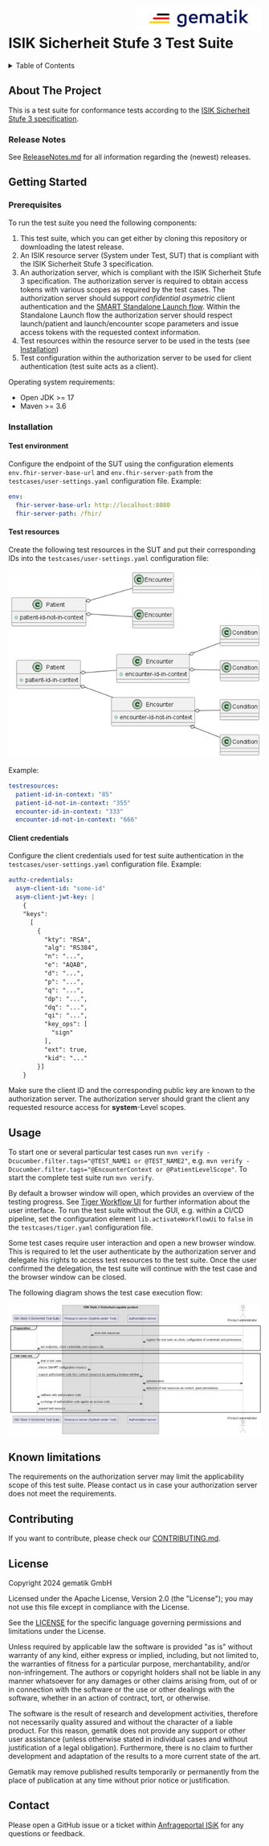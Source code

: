 <img align="right" width="250" height="47" src="docs/img/gematik_logo.png"/> <br/> 

# ISIK Sicherheit Stufe 3 Test Suite

<details>
  <summary>Table of Contents</summary>
  <ol>
    <li>
      <a href="#about-the-project">About The Project</a>
       <ul>
        <li><a href="#release-notes">Release Notes</a></li>
      </ul>
	</li>
    <li>
      <a href="#getting-started">Getting Started</a>
      <ul>
        <li><a href="#prerequisites">Prerequisites</a></li>
        <li><a href="#installation">Installation</a></li>
      </ul>
    </li>
    <li><a href="#usage">Usage</a></li>
    <li><a href="#contributing">Contributing</a></li>
    <li><a href="#license">License</a></li>
    <li><a href="#contact">Contact</a></li>
  </ol>
</details>

## About The Project
This is a test suite for conformance tests according to the [ISIK Sicherheit Stufe 3 specification](https://simplifier.net/guide/isik-sicherheit-v3?version=current).

### Release Notes
See [ReleaseNotes.md](./ReleaseNotes.md) for all information regarding the (newest) releases.

## Getting Started

### Prerequisites

To run the test suite you need the following components:

1. This test suite, which you can get either by cloning this repository or downloading the latest release.
2. An ISIK resource server (System under Test, SUT) that is compliant with the ISIK Sicherheit Stufe 3 specification.
3. An authorization server, which is compliant with the ISIK Sicherheit Stufe 3 specification. The authorization server is required to obtain access tokens with various scopes as required by the test cases. The authorization server should support _confidential asymetric_ client authentication and the [SMART Standalone Launch flow](https://build.fhir.org/ig/HL7/smart-app-launch/app-launch.html#step-2-launch-standalone). Within the Standalone Launch flow the authorization server should respect launch/patient and launch/encounter scope parameters and issue access tokens with the requested context information.
4. Test resources within the resource server to be used in the tests (see [Installation](#installation)) 
5. Test configuration within the authorization server to be used for client authentication (test suite acts as a client).

Operating system requirements:

- Open JDK >= 17
- Maven >= 3.6

### Installation

#### Test environment
Configure the endpoint of the SUT using the configuration elements `env.fhir-server-base-url` and `env.fhir-server-path` from the `testcases/user-settings.yaml` configuration file. Example:

```yaml
env:
  fhir-server-base-url: http://localhost:8080
  fhir-server-path: /fhir/
```

#### Test resources
Create the following test resources in the SUT and put their corresponding IDs into the `testcases/user-settings.yaml` configuration file:

![Test resources](docs/img/testresources.png)

Example:

```yaml
testresources:
  patient-id-in-context: "85"
  patient-id-not-in-context: "355"
  encounter-id-in-context: "333"
  encounter-id-not-in-context: "666"
```


#### Client credentials
Configure the client credentials used for test suite authentication in the `testcases/user-settings.yaml` configuration file. Example:

```yaml
authz-credentials:
  asym-client-id: "some-id"
  asym-client-jwt-key: |
    {
    "keys":
      [
        {
          "kty": "RSA",
          "alg": "RS384",
          "n": "...",
          "e": "AQAB",
          "d": "...",
          "p": "...",
          "q": "...",
          "dp": "...",
          "dq": "...",
          "qi": "...",
          "key_ops": [
            "sign"
          ],
          "ext": true,
          "kid": "..."
        }]
    }
```

Make sure the client ID and the corresponding public key are known to the authorization server. The authorization server should grant the client any requested resource access for **system**-Level scopes.   

## Usage

To start one or several particular test cases run `mvn verify -Dcucumber.filter.tags="@TEST_NAME1 or @TEST_NAME2"`, e.g. `mvn verify -Dcucumber.filter.tags="@EncounterContext or @PatientLevelScope"`. To start the complete test suite run `mvn verify`. 

By default a browser window will open, which provides an overview of the testing progress. See [Tiger Workflow UI](https://gematik.github.io/app-Tiger/Tiger-User-Manual.html#_tiger_user_interfaces) for further information about the user interface. To run the test suite without the GUI, e.g. within a CI/CD pipeline, set the configuration element `lib.activateWorkflowUi` to `false` in the `testcases/tiger.yaml` configuration file.

Some test cases require user interaction and open a new browser window. This is required to let the user authenticate by the authorization server and delegate his rights to access test resources to the test suite. Once the user confirmed the delegation, the test suite will continue with the test case and the browser window can be closed.    

The following diagram shows the test case execution flow:

![Test case execution flow](docs/img/testflow.png)

## Known limitations

The requirements on the authorization server may limit the applicability scope of this test suite. Please contact us in case your authorization server does not meet the requirements. 

## Contributing
If you want to contribute, please check our [CONTRIBUTING.md](./CONTRIBUTING.md).

## License

Copyright 2024 gematik GmbH

Licensed under the Apache License, Version 2.0 (the "License"); you may not use this file except in compliance with the License.

See the [LICENSE](./LICENSE) for the specific language governing permissions and limitations under the License.

Unless required by applicable law the software is provided "as is" without warranty of any kind, either express or implied, including, but not limited to, the warranties of fitness for a particular purpose, merchantability, and/or non-infringement. The authors or copyright holders shall not be liable in any manner whatsoever for any damages or other claims arising from, out of or in connection with the software or the use or other dealings with the software, whether in an action of contract, tort, or otherwise.

The software is the result of research and development activities, therefore not necessarily quality assured and without the character of a liable product. For this reason, gematik does not provide any support or other user assistance (unless otherwise stated in individual cases and without justification of a legal obligation). Furthermore, there is no claim to further development and adaptation of the results to a more current state of the art.

Gematik may remove published results temporarily or permanently from the place of publication at any time without prior notice or justification.

## Contact

Please open a GitHub issue or a ticket within [Anfrageportal ISiK](https://service.gematik.de/servicedesk/customer/portal/16) for any questions or feedback.
